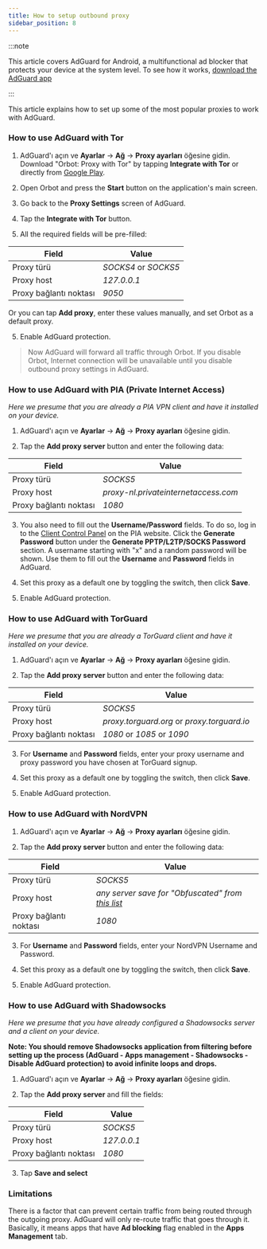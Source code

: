 ```yaml
---
title: How to setup outbound proxy
sidebar_position: 8
---
```


:::note

This article covers AdGuard for Android, a multifunctional ad blocker that protects your device at the system level. To see how it works, [download the AdGuard app](https://adguard.com/download.html?auto=true)

:::

This article explains how to set up some of the most popular proxies to work with AdGuard.

### How to use AdGuard with Tor

1. AdGuard'ı açın ve **Ayarlar** → **Ağ** → **Proxy ayarları** öğesine gidin. Download "Orbot: Proxy with Tor" by tapping **Integrate with Tor** or directly from [Google Play](https://play.google.com/store/apps/details?id=org.torproject.android&noprocess).

2. Open Orbot and press the **Start** button on the application's main screen.

2. Go back to the **Proxy Settings** screen of AdGuard.

3. Tap the **Integrate with Tor** button.

4. All the required fields will be pre-filled:

| Field                  | Value                |
| ---------------------- | -------------------- |
| Proxy türü             | *SOCKS4* or *SOCKS5* |
| Proxy host             | *127.0.0.1*          |
| Proxy bağlantı noktası | *9050*               |

Or you can tap **Add proxy**, enter these values manually, and set Orbot as a default proxy.

5. Enable AdGuard protection.

> Now AdGuard will forward all traffic through Orbot. If you disable Orbot, Internet connection will be unavailable until you disable outbound proxy settings in AdGuard.

### How to use AdGuard with PIA (Private Internet Access)

*Here we presume that you are already a PIA VPN client and have it installed on your device.*

1. AdGuard'ı açın ve **Ayarlar** → **Ağ** → **Proxy ayarları** öğesine gidin.

2. Tap the **Add proxy server** button and enter the following data:

| Field                  | Value                                |
| ---------------------- | ------------------------------------ |
| Proxy türü             | *SOCKS5*                             |
| Proxy host             | *proxy-nl.privateinternetaccess.com* |
| Proxy bağlantı noktası | *1080*                               |

3. You also need to fill out the **Username/Password** fields. To do so, log in to the [Client Control Panel](https://www.privateinternetaccess.com/pages/client-sign-in) on the PIA website. Click the **Generate Password** button under the **Generate PPTP/L2TP/SOCKS Password** section. A username starting with "x" and a random password will be shown. Use them to fill out the **Username** and **Password** fields in AdGuard.

4. Set this proxy as a default one by toggling the switch, then click **Save**.

5. Enable AdGuard protection.

### How to use AdGuard with TorGuard

*Here we presume that you are already a TorGuard client and have it installed on your device.*

1. AdGuard'ı açın ve **Ayarlar** → **Ağ** → **Proxy ayarları** öğesine gidin.

2. Tap the **Add proxy server** button and enter the following data:

| Field                  | Value                                       |
| ---------------------- | ------------------------------------------- |
| Proxy türü             | *SOCKS5*                                    |
| Proxy host             | *proxy.torguard.org* or *proxy.torguard.io* |
| Proxy bağlantı noktası | *1080* or *1085* or *1090*                  |

3. For **Username** and **Password** fields, enter your proxy username and proxy password you have chosen at TorGuard signup.

4. Set this proxy as a default one by toggling the switch, then click **Save**.

5. Enable AdGuard protection.

### How to use AdGuard with NordVPN

1. AdGuard'ı açın ve **Ayarlar** → **Ağ** → **Proxy ayarları** öğesine gidin.

2. Tap the **Add proxy server** button and enter the following data:

| Field                  | Value                                                                             |
| ---------------------- | --------------------------------------------------------------------------------- |
| Proxy türü             | *SOCKS5*                                                                          |
| Proxy host             | *any server save for "Obfuscated" from [this list](https://nordvpn.com/servers/)* |
| Proxy bağlantı noktası | *1080*                                                                            |

3. For **Username** and **Password** fields, enter your NordVPN Username and Password.

4. Set this proxy as a default one by toggling the switch, then click **Save**.

5. Enable AdGuard protection.

### How to use AdGuard with Shadowsocks

*Here we presume that you have already configured a Shadowsocks server and a client on your device.*

**Note: You should remove Shadowsocks application from filtering before setting up the process (AdGuard - Apps management - Shadowsocks - Disable AdGuard protection) to avoid infinite loops and drops.**

1. AdGuard'ı açın ve **Ayarlar** → **Ağ** → **Proxy ayarları** öğesine gidin.

2. Tap the **Add proxy server** and fill the fields:

| Field                  | Value       |
| ---------------------- | ----------- |
| Proxy türü             | *SOCKS5*    |
| Proxy host             | *127.0.0.1* |
| Proxy bağlantı noktası | *1080*      |

3. Tap **Save and select**

### Limitations

There is a factor that can prevent certain traffic from being routed through the outgoing proxy. AdGuard will only re-route traffic that goes through it. Basically, it means apps that have **Ad blocking** flag enabled in the **Apps Management** tab.
